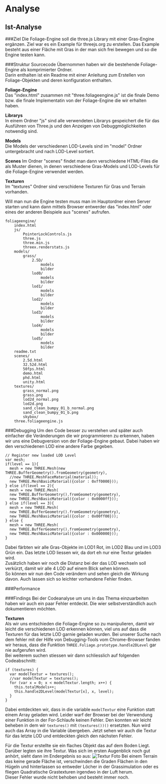 
# Analyse

## Ist-Analyse 

###Ziel
Die Foliage-Engine soll die three.js Library mit einer Gras-Engine ergänzen. Ziel war es ein Example für threejs.org zu erstellen. Das Example besteht aus einer Fläche mit Gras in der man sich frei bewegen und so die Engine testen kann.

###Struktur Sourcecode
Übernommen haben wir die bestehende Foliage-Engine als komprimierter Ordner.  
Darin enthalten ist ein Readme mit einer Anleitung zum Erstellen von Foliage-Objekten und deren konfiguration enthalten.  
  
**Foliage-Engine**  
Das "index.html" zusammen mit "three.foliageengine.js" ist die finale Demo bzw. die finale Implementatin von der Foliage-Engine die wir erhalten haben.
  
**Librarys**  
In einem Ordner "js" sind alle verwendeten Librarys gespeichert die für das Ausführen von Three.js und den Anzeigen von Debuggmöglichkeiten notwendig sind.  
  
**Models**  
Die Models der verschiedenen LOD-Levels sind im "model" Ordner untergebracht und nach LOD-Level sortiert.  

**Scenes**
Im Ordner "scenes" findet man dann verschiedene HTML-Files die als Muster dienen, in denen verschiedene Gras-Models und LOD-Levels für die Foliage-Engine verwendet werden.  
  
**Texturen**  
Im "textures" Ordner sind verschidene Texturen für Gras und Terrain vorhanden.  
  
Will man nun die Engine testen muss man im Hauptordner einen Server starten und kann dann mittels Browser entwerder das "index.html" oder eines der anderen Beispiele aus "scenes" aufrufen.

	foliageengine/
		index.html
		js/
			PointerLockControls.js
			three.js
			three.min.js
			threex.renderstats.js
		models/
			grass/
				2.5D/
					models
					bilder
				lod0/
					models
					bilder
				lod1/
					models
					bilder
				lod2/
					models
					bilder
				lod3/
					models
					bilder
				lod4/
					models
					bilder
				lod5/
					models
					bilder
		readme.txt
		scenes/
			2.5d.html
			32.52d.html
			50fps.html
			demo.html
			phd.html
			unity.html
		textures/
			grass_normal.png
			grass.png
			lod2d_normal.png
			lod2d.png
			sand_clean_bumpy_01_b_normal.png
			sand_clean_bumpy_01_b.png
			skybox/
		three.foliageengine.js

###Debugging
Um den Code besser zu verstehen und später auch einfacher die Veränderungen die wir programmieren zu erkennen, haben wir uns eine Debugversion von der Foliage-Engine gebaut. Dabei haben wir den verschiedenen LOD eine andere Farbe gegeben.  

    // Register new loaded LOD Level
    var mesh;
    if(level == 1){
      mesh = new THREE.Mesh(new THREE.BufferGeometry().fromGeometry(geometry),
      //new THREE.MeshFaceMaterial(material));
      new THREE.MeshBasicMaterial({color : 0xff0000}));
    } else if(level == 2){
      mesh = new THREE.Mesh(
      new THREE.BufferGeometry().fromGeometry(geometry),
      new THREE.MeshBasicMaterial({color : 0x0000ff}));
    } else if(level == 3){
      mesh = new THREE.Mesh(
      new THREE.BufferGeometry().fromGeometry(geometry),
      new THREE.MeshBasicMaterial({color : 0x00ff00}));
    } else {
      mesh = new THREE.Mesh(
      new THREE.BufferGeometry().fromGeometry(geometry),
      new THREE.MeshBasicMaterial({color : 0x000000}));
    }
Dabei färbten wir alle Gras-Objekte im LOD1 Rot, im LOD2 Blau und im LOD3 Grün ein. Das letzte LOD liessen wir, da dort eh nur eine Textur geladen wird.  
Zusätzlich haben wir noch die Distanz bei der das LOD wechseln soll verkürzt, damit wir alle 4 LOD auf einem Blick sehen können.  
So können wir nun den Code verändern und sehen gleich die Wirkung davon. Auch lassen sich so leichter vorhandene Fehler finden.

###Performance

###Findings
Bei der Codeanalyse um uns in das Thema einzuarbeiten haben wir auch ein paar Fehler entdeckt. Die wier selbstverständlich auch dokumentieren möchten.
  
**Texturen**  
Als wir uns entschieden die Foliage-Engine so zu manipulieren, damit wir leicht die verschiedenen LOD erkennen können, viel uns auf dass die Texturen für das letzte LOD garnie geladen wurden. Bei unserer Suche nach dem fehler mit der Hilfe von Debugging-Tools vom Chrome-Browser fanden wir heraus, dass die Funktion `THREE.Foliage.prototype.handle2DLevel` gar nie aufgerufen wird.  
Bei weiterem suchen stiessen wir dann schliesslich auf folgenden Codeabschnitt:

	if (textures) {
      var modelTextur = textures();
      //var modelTextur = textures();
      for (var x = 0; x < modelTextur.length; x++) {
        this.totalModels++;
        this.handle2DLevel(modelTextur[x], x, level);
      }
    }

Dabei entdeckten wir, dass in die variable `modelTextur` eine Funktion statt einem Array geladen wird. Leider warf der Browser bei der Verwendung einer Funktion in der For-Schlaufe keinen Fehler. Den konnten wir leicht beheben in dem wir `textures()` mit `(textures())()` ersetzten. Nun wird auch das Array in die Variable übergeben. Jetzt sehen wir auch die Textur für das letzte LOD und entdeckten gleich den nächsten Fehler.  
  
Für die Textur erstellte sie ein flaches Objekt das auf dem Boden Liegt. Darüber legten sie ihre Textur. Was sich im ersten Augenblick noch gut anhört, sieht dann im Endergebnis so aus:
![Textur Foto](assets/images/wrongtexture.png)
Bei einem Terrain das keine gerade Fläche ist, verschwinden die Graden Flächen in den Hügeln und hinterlassen so entweder Löcher in der Grassimulation oder es fliegen Quadratische Grastexturen irgendwo in der Luft herum.  
Dieser Fehler wurde nicht behoben und besteht immer noch.